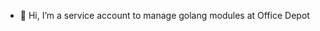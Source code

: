 - 👋 Hi, I’m a service account to manage golang modules at Office Depot

<!---
svc-goproxy-athens/svc-goproxy-athens is a ✨ special ✨ repository because its `README.md` (this file) appears on your GitHub profile.
You can click the Preview link to take a look at your changes.
--->
